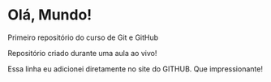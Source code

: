 # Olá, Mundo!
 Primeiro repositório do curso de Git e GitHub

Repositório criado durante uma aula ao vivo!

Essa linha eu adicionei diretamente no site do GITHUB. Que impressionante!
